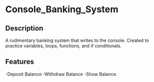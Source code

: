 # Console_Banking_System
## Description
A rudimentary banking system that writes to the console. Created to practice variables, loops, functions, and if conditionals.
## Features
-Deposit Balance
-Withdraw Balance
-Show Balance.
